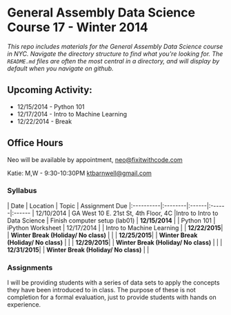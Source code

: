 # General Assembly Data Science Course 17 - Winter 2014

*This repo includes materials for the General Assembly Data Science course in NYC. Navigate the directory structure to find what you're looking for. The `README.md` files are often the most central in a directory, and will display by default when you navigate on github.*


## Upcoming Activity:

* 12/15/2014 - Python 101
* 12/17/2014 - Intro to Machine Learning
* 12/22/2014 - Break

## Office Hours

Neo will be available by appointment, neo@fixitwithcode.com

Katie: M,W - 9:30-10:30PM  ktbarnwell@gmail.com

### Syllabus


| Date      | Location | Topic | Assignment Due 
|:----------|:--------|:------|:------|:------
| 12/10/2014 | GA West 10 E. 21st St, 4th Floor, 4C |Intro to Intro to Data Science | Finish computer setup (lab01)
| **12/15/2014** | | Python 101 | iPython Worksheet
| 12/17/2014  | | Intro to Machine Learning | 
| **12/22/2015**| | **Winter Break (Holiday/ No class)** | |
| **12/25/2015**| | **Winter Break (Holiday/ No class)** | |
| **12/29/2015**| | **Winter Break (Holiday/ No class)** | |
| **12/31/2015**| | **Winter Break (Holiday/ No class)** | |




### Assignments

I will be providing students with a series of data sets to apply the concepts they have been introduced to in class.  The purpose of these is not completion for a formal evaluation, just to provide students with hands on experience.


